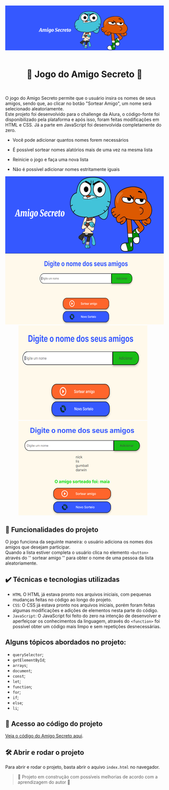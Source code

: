 ![Amigo_secreto_imagem_inicial](assets/imagemAmigoSecreto.png)
<br><br>
<h1 align="center">
    🔹 Jogo do Amigo Secreto 🔸
</h1>
<br>

O jogo do Amigo Secreto permite que o usuário insira os nomes de seus amigos, sendo que, ao clicar no botão "Sortear Amigo", um nome será selecionado aleatoriamente. <br>
Este projeto foi desenvolvido para o challenge da Alura, o código-fonte foi disponibilizado pela plataforma e após isso, foram feitas modificações em HTML e CSS. Já a parte em JavaScript foi desenvolvida completamente do zero.
- <p> Você pode adicionar quantos nomes forem necessários</p>
- <p> É possível sortear nomes alatórios mais de uma vez na mesma lista</p>
- <p> Reinicie o jogo e faça uma nova lista</p>
- <p> Não é possível adicionar nomes estritamente iguais</p>


<div align="center">
  <img src="assets/telaInicial2.png" width="900" height="470" style="display: inline-block;">
  <img src="assets/telaInicial.png" width="410" height="300" style="display: inline-block; margin-right: 10px;">
  <img src="assets/sorteado.png" width="410" height="300" style="display: inline-block; margin-right: 10px;">
</div>




## 🔨 Funcionalidades do projeto 

O jogo funciona da seguinte maneira: o usuário adiciona os nomes dos amigos que desejam participar. <br> Quando a lista estiver completa o usuário clica no elemento `<button>` através do '' sortear amigo '' para obter o nome de uma pessoa da lista aleatoriamente.

## ✔️ Técnicas e tecnologias utilizadas

- `HTML` O HTML já estava pronto nos arquivos iniciais, com pequenas mudanças feitas no código ao longo do projeto.
- `CSS`: O CSS já estava pronto nos arquivos iniciais, porém foram feitas algumas modificações e adições de elementos nesta parte do código.
- `JavaScript`: O JavaScript foi feito do zero na intenção de desenvolver e aperfeiçoar os conhecimentos da linguagem, através do `<function>` foi possível obter um código mais limpo e sem repetições desnecessárias.

## Alguns tópicos abordados no projeto:
  - `querySelector`;
  - `getElementById`;
  - `arrays`;
  - `document`;
  - `const`;
  - `let`;
  - `function`;
  - `for`;
  - `if`;
  - `else`;
  - `li`;
  

## 📁 Acesso ao código do projeto

[Veja o código do Amigo Secreto aqui](index.html).


## 🛠️ Abrir e rodar o projeto

Para abrir e rodar o projeto, basta abrir o aquivo `index.html` no navegador.

> :construction: Projeto em construção com possíveis melhorias de acordo com a aprendizagem do autor :construction: 
